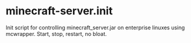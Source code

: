 minecraft-server.init
=====================

Init script for controlling minecraft_server.jar on enterprise linuxes using mcwrapper. Start, stop, restart, no bloat.
